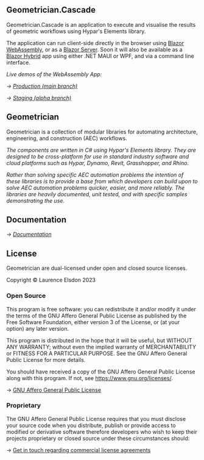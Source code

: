 ﻿## Geometrician.Cascade

Geometrician.Cascade is an application to execute and visualise the results of geometric workflows using Hypar's Elements library.

The application can run client-side directly in the browser using [Blazor WebAssembly](https://docs.microsoft.com/en-gb/aspnet/core/blazor/hosting-models?view=aspnetcore-6.0#blazor-server), or as a [Blazor Server](https://docs.microsoft.com/en-gb/aspnet/core/blazor/hosting-models?view=aspnetcore-6.0#blazor-server). Soon it will also be available as a [Blazor Hybrid](https://docs.microsoft.com/en-gb/aspnet/core/blazor/hosting-models?view=aspnetcore-6.0#blazor-hybrid) app using either .NET MAUI or WPF, and via a command line interface.

*Live demos of the WebAssembly App:*

*→ [Production (main branch)](https://geometrician.io/)*

*→ [Staging (alpha branch)](https://next.geometrician.io/)*

## Geometrician

Geometrician is a collection of modular libraries for automating architecture, engineering, and construction (AEC) workflows.

*The components are written in C# using Hypar's Elements library. They are designed to be cross-platform for use in standard industry software and cloud platforms such as Hypar, Dynamo, Revit, Grasshopper, and Rhino.*

*Rather than solving specific AEC automation problems the intention of these libraries is to provide a base from which developers can build upon to solve AEC automation problems quicker, easier, and more reliably. The libraries are heavily documented, unit tested, and with specific samples demonstrating the use.*

## Documentation

*→ [Documentation](https://docs.geometrician.io/latest/index.html)*

## License

Geometrician are dual-licensed under open and closed source licenses.

Copyright © Laurence Elsdon 2023

### Open Source

This program is free software: you can redistribute it and/or modify it under the terms of the GNU Affero General Public License as published by the Free Software Foundation, either version 3 of the License, or (at your option) any later version.

This program is distributed in the hope that it will be useful, but WITHOUT ANY WARRANTY; without even the implied warranty of MERCHANTABILITY or FITNESS FOR A PARTICULAR PURPOSE. See the GNU Affero General Public License for more details.

You should have received a copy of the GNU Affero General Public License along with this program. If not, see <https://www.gnu.org/licenses/>.

→ [GNU Affero General Public License](https://github.com/StudioLE/Geometrician/tree/main/COPYING.md)

### Proprietary

The GNU Affero General Public License requires that you must disclose your source code when you distribute, publish or provide access to modified or derivative software therefore developers who wish to keep their projects proprietary or closed source under these circumstances should:

→ [Get in touch regarding commercial license agreements](https://studiole.uk/contact/)


